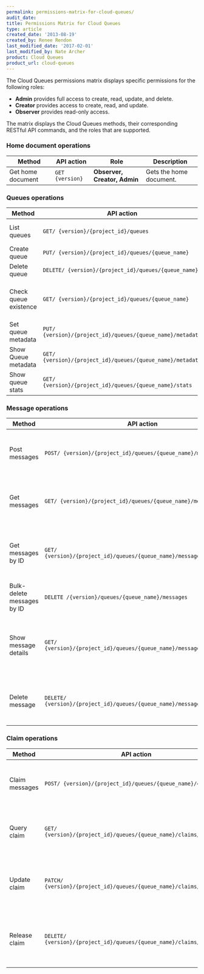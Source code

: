 ```yaml
---
permalink: permissions-matrix-for-cloud-queues/
audit_date:
title: Permissions Matrix for Cloud Queues
type: article
created_date: '2013-08-19'
created_by: Renee Rendon
last_modified_date: '2017-02-01'
last_modified_by: Nate Archer
product: Cloud Queues
product_url: cloud-queues
---
```


The Cloud Queues permissions matrix displays specific permissions for the
following roles:

- **Admin** provides full access to create, read, update, and delete.
- **Creator** provides access to create, read, and update.
- **Observer** provides read-only access.

The matrix displays the Cloud Queues methods, their corresponding RESTful API commands,
and the roles that are supported.

### Home document operations

Method | API action | Role | Description
--- | --- | --- | ---
Get home document |	`GET {version}` |	**Observer, Creator, Admin** | Gets the home document.

### Queues operations

Method | API action | Role | Description
--- | --- | --- | ---
List queues	| `GET/ {version}/{project_id}/queues` | **Observer, Creator, Admin**	| Lists queues.
Create queue | `PUT/ {version}/{project_id}/queues/{queue_name}` | **Admin**	| Creates a queue.
Delete queue | `DELETE/ {version}/{project_id}/queues/{queue_name}` | **Admin** | Deletes the queue.
Check queue existence |	`GET/ {version}/{project_id}/queues/{queue_name}` |**Observer, Creator, Admin**	| Verifies whether the specified queue exists.
Set queue metadata | `PUT/ {version}/{project_id}/queues/{queue_name}/metadata` | **Creator, Admin** | Sets queue metadata.
Show Queue metadata | `GET/ {version}/{project_id}/queues/{queue_name}/metadata` | **Observer, Creator, Admin** |	Returns queue metadata.
Show queue stats | `GET/ {version}/{project_id}/queues/{queue_name}/stats` | **Observer, Creator, Admin** | Returns queue statistics.

### Message operations

Method | API action | Role | Description
--- | --- | --- | ---
Post messages | `POST/ {version}/{project_id}/queues/{queue_name}/messages` | **Creator, Admin** | Posts the message or messages for the specified queue.
Get messages | `GET/ {version}/{project_id}/queues/{queue_name}/messages` | **Creator, Admin** | Gets the message or messages in the specified queue.
Get messages by ID | `GET/ {version}/{project_id}/queues/{queue_name}/messages/{messageId}` | **Observer, Creator, Admin** | Gets the specified set of messages from the specified queue.
Bulk-delete messages by ID | `DELETE /{version}/queues/{queue_name}/messages` | **Creator, Admin** | Bulk-deletes for messages.
Show message details | `GET/ {version}/{project_id}/queues/{queue_name}/messages/{messageId}` | **Observer, Creator, Admin** | Shows details for the specified message from the specified queue.
Delete message | `DELETE/ {version}/{project_id}/queues/{queue_name}/messages/{messageId}` | **Admin**	| Deletes the specified message from the specified queue.


### Claim operations

Method | API action | Role | Description
--- | --- | --- | ---
Claim messages | `POST/ {version}/{project_id}/queues/{queue_name}/claim` | **Creator, Admin** | Claims a set of messages from the specified queue.
Query claim	| `GET/ {version}/{project_id}/queues/{queue_name}/claims/{claimId}` | **Observer, Creator, Admin** |	Queries the specified claim for the specified queue.
Update claim | `PATCH/ {version}/{project_id}/queues/{queue_name}/claims/{claimId}` | **Creator, Admin** | Updates the specified claim for the specified queue.
Release claim | `DELETE/ {version}/{project_id}/queues/{queue_name}/claims/{claimId}` | **Creator, Admin** | Releases the specified claim for the specified queue.
